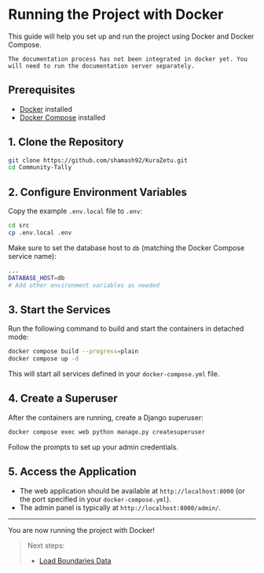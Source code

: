 # Running the Project with Docker

This guide will help you set up and run the project using Docker and Docker Compose.

```{important}
The documentation process has not been integrated in docker yet. You will need to run the documentation server separately.
```

## Prerequisites

- [Docker](https://docs.docker.com/get-started/get-docker/) installed
- [Docker Compose](https://docs.docker.com/compose/install/) installed

## 1. Clone the Repository

```bash
git clone https://github.com/shamash92/KuraZetu.git
cd Community-Tally
```

## 2. Configure Environment Variables

Copy the example `.env.local` file to `.env`:

```bash
cd src
cp .env.local .env
```

Make sure to set the database host to `db` (matching the Docker Compose service name):

```bash
...
DATABASE_HOST=db
# Add other environment variables as needed
```

## 3. Start the Services

Run the following command to build and start the containers in detached mode:

```bash
docker compose build --progress=plain 
docker compose up -d
```

This will start all services defined in your `docker-compose.yml` file.

## 4. Create a Superuser

After the containers are running, create a Django superuser:

```bash
docker compose exec web python manage.py createsuperuser
```

Follow the prompts to set up your admin credentials.

## 5. Access the Application

- The web application should be available at `http://localhost:8000` (or the port specified in your `docker-compose.yml`).
- The admin panel is typically at `http://localhost:8000/admin/`.

---

You are now running the project with Docker!

> Next steps:
>
> - [Load Boundaries Data](../how-to-guides/load_boundaries_data.md)
